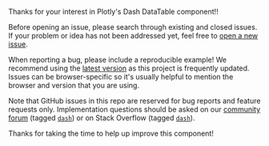 Thanks for your interest in Plotly's Dash DataTable component!!

Before opening an issue, please search through existing and closed issues. If your problem or idea has not been addressed yet, feel free to [open a new issue](https://github.com/plotly/plotly.py/issues/new).

When reporting a bug, please include a reproducible example! We recommend using the [latest version](https://github.com/plotly/dash-table/blob/master/CHANGELOG.md) as this project is frequently updated. Issues can be browser-specific so it's usually helpful to mention the browser and version that you are using.

Note that GitHub issues in this repo are reserved for bug reports and feature requests only. Implementation questions should be asked on our [community forum](https://community.plot.ly) (tagged [`dash`](https://community.plot.ly/c/dash)) or on Stack Overflow (tagged [`dash`](https://stackoverflow.com/questions/tagged/dash)).

Thanks for taking the time to help up improve this component!
